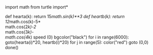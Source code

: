 import math
from turtle import*

def hearta(k):
    return 15*math.sin(k)**3
def heartb(k):
    return 12*math.cos(k)-5*\
    math.cos(2*k)-2*\
    math.cos(3*k)-\
    math.cos(4*k)
speed (0)
bgcolor("black")
    for i in range(6000):
        goto(hearta(i)*20, heartb(i)*20)
        for j in range(5):
            color("red")
            goto (0,0)
 done()
